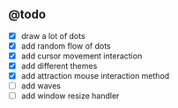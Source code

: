 ## @todo

- [x] draw a lot of dots
- [x] add random flow of dots
- [x] add cursor movement interaction
- [x] add different themes
- [x] add attraction mouse interaction method
- [ ] add waves
- [ ] add window resize handler
